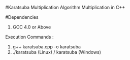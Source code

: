 #Karatsuba Multiplication Algorithm Multiplication in C++

#Dependencies

1) GCC 4.0 or Above

Execution Commands : 
1) g++ karatsuba.cpp -o karatsuba
2) ./karatsuba (Linux) / karatsuba (Windows)
